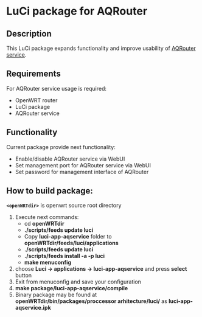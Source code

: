 # LuCi package for AQRouter

## Description
This LuCi package expands functionality and improve usability of [AQRouter service](https://github.com/Aquantia/router).

## Requirements
For AQRouter service usage is required:
* OpenWRT router
* LuCi package
* AQRouter service

## Functionality
Current package provide next functionality:
* Enable/disable AQRouter service via WebUI
* Set management port for AQRouter service via WebUI
* Set password for management interface of AQRouter

## How to build package:
**```<openWRTdir>```** is openwrt source root directory 
1. Execute next commands:
   - cd **openWRTdir**
   - **./scripts/feeds update luci**
   - Copy **luci-app-aqservice** folder to **openWRTdir/feeds/luci/applications**
   - **./scripts/feeds update luci**
   - **./scripts/feeds install -a -p luci**
   - **make menuconfig**
2. choose **Luci -> applications -> luci-app-aqservice** and press **select** button
3. Exit from menuconfig and save your configuration
4. **make package/luci-app-aqservice/compile**
5. Binary package may be found at **openWRTdir/bin/packages/proccessor arhitecture/luci/** as **luci-app-aqservice.ipk**